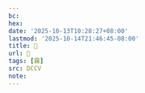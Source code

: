```yaml
---
bc:
hex:
date: '2025-10-13T10:28:27+08:00'
lastmod: '2025-10-14T21:46:45-08:00'
title: 􂑒
url: 􂑒
tags: [霧]
src: DCCV
note:
---
```

